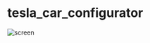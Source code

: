 # tesla_car_configurator
 
![screen](https://github.com/user-attachments/assets/dbf6edbf-c83c-4cd8-9e9c-9bb57803897c)
